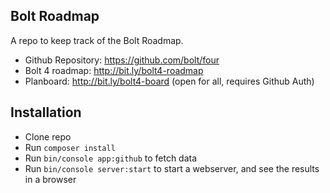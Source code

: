 Bolt Roadmap
------------

A repo to keep track of the Bolt Roadmap.

 - Github Repository: https://github.com/bolt/four
 - Bolt 4 roadmap: http://bit.ly/bolt4-roadmap
 - Planboard: http://bit.ly/bolt4-board (open for all, requires Github Auth) 
 
 
 Installation
 ------------
 
  - Clone repo
  - Run `composer install`
  - Run `bin/console app:github` to fetch data
  - Run `bin/console server:start` to start a webserver, and see the results in a browser
  
  